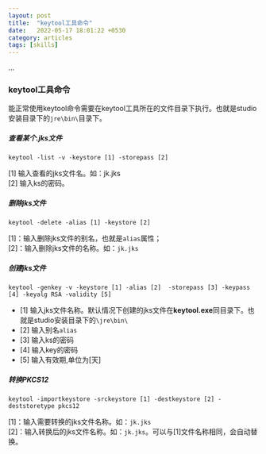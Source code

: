 ```yaml
---
layout: post
title:  "keytool工具命令"
date:   2022-05-17 18:01:22 +0530
category: articles
tags: [skills]
---
```

...


### keytool工具命令
能正常使用keytool命令需要在keytool工具所在的文件目录下执行。也就是studio安装目录下的`jre\bin\`目录下。

##### 查看某个.jks文件
```text
keytool -list -v -keystore [1] -storepass [2]
```
[1] 输入查看的jks文件名。如：jk.jks  
[2] 输入ks的密码。


##### 删除jks文件
```
keytool -delete -alias [1] -keystore [2]
```
[1]：输入删除jks文件的别名，也就是`alias`属性；  
[2]：输入删除jks文件的名称。如：`jk.jks`

##### 创建jks文件
```text
keytool -genkey -v -keystore [1] -alias [2]  -storepass [3] -keypass [4] -keyalg RSA -validity [5]
```
* [1] 输入jks文件名称。默认情况下创建的jks文件在**keytool.exe**同目录下。也就是studio安装目录下的` \jre\bin\ `
* [2] 输入别名`alias`
* [3] 输入ks的密码
* [4] 输入key的密码
* [5] 输入有效期,单位为[天]

##### 转换PKCS12
```
keytool -importkeystore -srckeystore [1] -destkeystore [2] -deststoretype pkcs12
```
[1]：输入需要转换的jks文件名称。如：`jk.jks`  
[2]：输入转换后的jks文件名称。如：`jk.jks`。可以与[1]文件名称相同，会自动替换。
